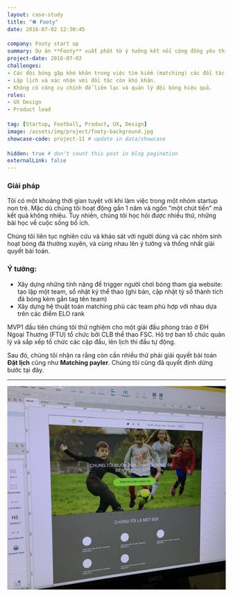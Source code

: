 ```yaml
---
layout: case-study
title: "⚽ Footy"
date: 2016-07-02 12:30:45

company: Footy start up
summary: Dự án **Footy** xuất phát từ ý tưởng kết nối cộng đồng yêu thích bóng đá, nơi bạn có thể ra sân cùng với đồng đội hoặc thậm chí là những người xa lạ. Dựa trên bài toán thực tế khi bạn phải tổ chức các trận đấu, tìm đối thủ, **Footy** đề xuất các kết quả phù hợp theo từng đội bóng và từng cầu thủ.
project-date: 2016-07-02
challenges:
- Các đội bóng gặp khó khăn trong việc tìm kiếm (matching) các đối tác để đá bóng đều đặn thường xuyên.
- Lập lịch và xác nhận với đối tác còn khó khăn.
- Không có công cụ chính để liên lạc và quản lý đội bóng hiệu quả.
roles:
- UX Design
- Product lead

tag: [Startup, Football, Product, UX, Design]
image: /assets/img/project/footy-background.jpg
showcase-code: project-11 # update in data/showcase

hidden: true # don't count this post in blog pagination
externalLink: false
---
```


### Giải pháp
<p>Tôi có một khoảng thời gian tuyệt vời khi làm việc trong một nhóm startup non trẻ. Mặc dù chúng tôi hoạt động gần 1 năm và ngốn "một chút tiền" mà kết quả không nhiêu. Tuy nhiên, chúng tôi học hỏi được nhiều thứ, những bài học về cuộc sống bổ ích.</p>

Chúng tôi liên tục nghiên cứu và khảo sát với người dùng và các nhóm sinh hoạt bóng đá thường xuyên, và cùng nhau lên ý tưởng và thống nhất giải quyết bài toán.

### Ý tưởng:
- Xây dựng những tính năng để trigger người chơi bóng tham gia website: tạo lập một team, sổ nhật ký thể thao (ghi bàn, cập nhật tỷ số thành tích đá bóng kèm gắn tag tên team)
- Xây dựng hệ thuật toán matching phù các team phù hợp với nhau dựa trên các điểm ELO rank

MVP1 đầu tiên chúng tôi thử nghiệm cho một giải đấu phong trào ở ĐH Ngoại Thương (FTU) tổ chức bởi CLB thể thao FSC. Hộ trợ ban tổ chức quản lý và sắp xếp tổ chức các cặp đấu, lên lịch thi đấu tự động.

Sau đó, chúng tôi nhận ra rằng còn cần nhiều thứ phải giái quyết bài toán **Đặt lịch** cũng như **Matching payler**. Chúng tôi cũng đã quyết định dừng bước tại đây.

---

![Picture 2](/assets/img/project/footy1.jpg)


